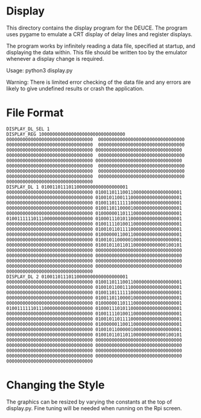 Display
=========

This directory contains the display program for the DEUCE. The program uses
pygame to emulate a CRT display of delay lines and register displays.

The program works by infinitely reading a data file, specified at startup, and
displaying the data within. This file should be written too by the emulator
whenever a display change is required. 

Usage: python3 display.py <datafile>

Warning: There is limited error checking of the data file and any errors are likely to give undefined results or crash the application.

File Format
===============

```
DISPLAY_DL_SEL 1
DISPLAY_REG 10000000000000000000000000000000  00000000000000000000000000000000  00000000000000000000000000000000  00000000000000000000000000000000  00000000000000000000000000000000 00000000000000000000000000000000 00000000000000000000000000000000 00000000000000000000000000000000  00000000000000000000000000000000 00000000000000000000000000000000 00000000000000000000000000000000 00000000000000000000000000000000  00000000000000000000000000000000 00000000000000000000000000000000  00000000000000000000000000000000 00000000000000000000000000000000  00000000000000000000000000000000 00000000000000000000000000000000
DISPLAY_DL 1 01001101110110000000000000000001 00000000000000000000000000000000 01001101110011000000000000000001 00000000000000000000000000000000 01001011001110000000000000000001 00000000000000000000000000000000 01001101111110000000000000000001 00000000000000000000000000000000 01001101100001000000000000000001 00000000000000000000000000000000 01000000110111000000000000000001 01001111110111000000000000000000 01000111010110000000000000000001 00000000000000000000000000000000 01001111010011000000000000000001 00000000000000000000000000000000 01001011011110000000000000000001 00000000000000000000000000000000 01000000110011000000000000000001 00000000000000000000000000000000 01001011000001000000000000000001 00000000000000000000000000000000 01001011011011000000000000100101 00000000000000000000000000000000 00000000000000000000000000000000 00000000000000000000000000000000 00000000000000000000000000000000 00000000000000000000000000000000 00000000000000000000000000000000 00000000000000000000000000000000 00000000000000000000000000000000 00000000000000000000000000000000
DISPLAY_DL 2 01001101110110000000000000000001 00000000000000000000000000000000 01001101110011000000000000000001 00000000000000000000000000000000 01001011001110000000000000000001 00000000000000000000000000000000 01001101111110000000000000000001 00000000000000000000000000000000 01001101100001000000000000000001 00000000000000000000000000000000 01000000110111000000000000000001 01001111110111000000000000000000 01000111010110000000000000000001 00000000000000000000000000000000 01001111010011000000000000000001 00000000000000000000000000000000 01001011011110000000000000000001 00000000000000000000000000000000 01000000110011000000000000000001 00000000000000000000000000000000 01001011000001000000000000000001 00000000000000000000000000000000 01001011011011000000000000100101 00000000000000000000000000000000 00000000000000000000000000000000 00000000000000000000000000000000 00000000000000000000000000000000 00000000000000000000000000000000 00000000000000000000000000000000 00000000000000000000000000000000 00000000000000000000000000000000 00000000000000000000000000000000
```

Changing the Style
========================

The graphics can be resized by varying the constants at the top of display.py. Fine tuning will be needed when running on the Rpi screen.
